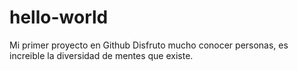 # hello-world
Mi primer proyecto en Github
Disfruto mucho conocer personas, es increible la diversidad de mentes que existe.
